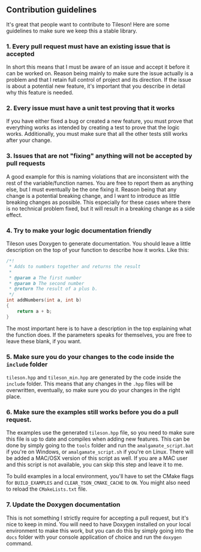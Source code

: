 ## Contribution guidelines

It's great that people want to contribute to Tileson!
Here are some guidelines to make sure we keep this a stable library.

### 1. Every pull request must have an existing issue that is accepted
In short this means that I must be aware of an issue and accept it before it can be worked on. 
Reason being mainly to make sure the issue actually is a problem and that I retain full control of project and its direction. 
If the issue is about a potential new feature, it's important that you describe in detail why this feature is needed.

### 2. Every issue must have a unit test proving that it works
If you have either fixed a bug or created a new feature, you must prove that everything works
as intended by creating a test to prove that the logic works. Additionally, 
you must make sure that all the other tests still works after your change.

### 3. Issues that are not "fixing" anything will not be accepted by pull requests
A good example for this is naming violations that are inconsistent with the rest of 
the variable/function names. You are free to report them as anything else, but I
must eventually be the one fixing it. Reason being that any change is a potential 
breaking change, and I want to introduce as little breaking changes as possible. 
This especially for these cases where there is no technical problem fixed, but it
will result in a breaking change as a side effect.

### 4. Try to make your logic documentation friendly
Tileson uses Doxygen to generate documentation. You should leave a little 
description on the top of your function to describe how it works. Like this:
```c++
/*!
 * Adds to numbers together and returns the result
 * 
 * @param a The first number
 * @param b The second number
 * @return The result of a plus b.
 */
int addNumbers(int a, int b)
{
    return a + b;
}
```
The most important here is to have a description in the top explaining what the function does.
If the parameters speaks for themselves, you are free to leave these blank, if you want.

### 5. Make sure you do your changes to the code inside the `include` folder
`tileson.hpp` and `tileson_min.hpp` are generated by the code inside the `include` folder.
This means that any changes in the `.hpp` files will be overwritten, eventually, 
so make sure you do your changes in the right place.

### 6. Make sure the examples still works before you do a pull request.
The examples use the generated `tileson.hpp` file, so you need to make sure this file 
is up to date and compiles when adding new features. This can be done by simply going
to the `tools` folder and run the `amalgamate_script.bat` if you're on Windows, or
`amalgamate_script.sh` if you're on Linux. There will be added a MAC/OSX version of 
this script as well. If you are a MAC user and this script is not available, 
you can skip this step and leave it to me.

To build examples in a local environment, you'll have to set the CMake flags for 
`BUILD_EXAMPLES` and `CLEAR_TSON_CMAKE_CACHE` to `ON`. You might also need to reload 
the `CMakeLists.txt` file.

### 7. Update the Doxygen documentation
This is not something I strictly require for accepting a pull request, but it's nice
to keep in mind. You will need to have Doxygen installed on your local environment
to make this work, but you can do this by simply going into the `docs` folder with 
your console application of choice and run the `doxygen` command.